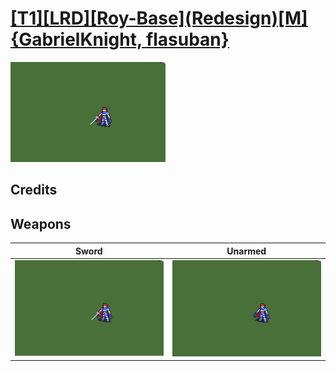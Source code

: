 # [\[T1\]\[LRD\]\[Roy-Base\]\(Redesign\)\[M\]{GabrielKnight, flasuban}](./)

<img src="./1.%20Sword/Sword_000.png" alt="[T1][LRD][Roy-Base](Redesign)[M]{GabrielKnight, flasuban} standing" />

## Credits



## Weapons


|Sword |Unarmed |
|  :---: | :---: |
| <img alt="Sword animation" src="./1.%20Sword/Sword.gif" /> | <img alt="Unarmed animation" src="./8.%20Unarmed/Unarmed.gif" /> |
